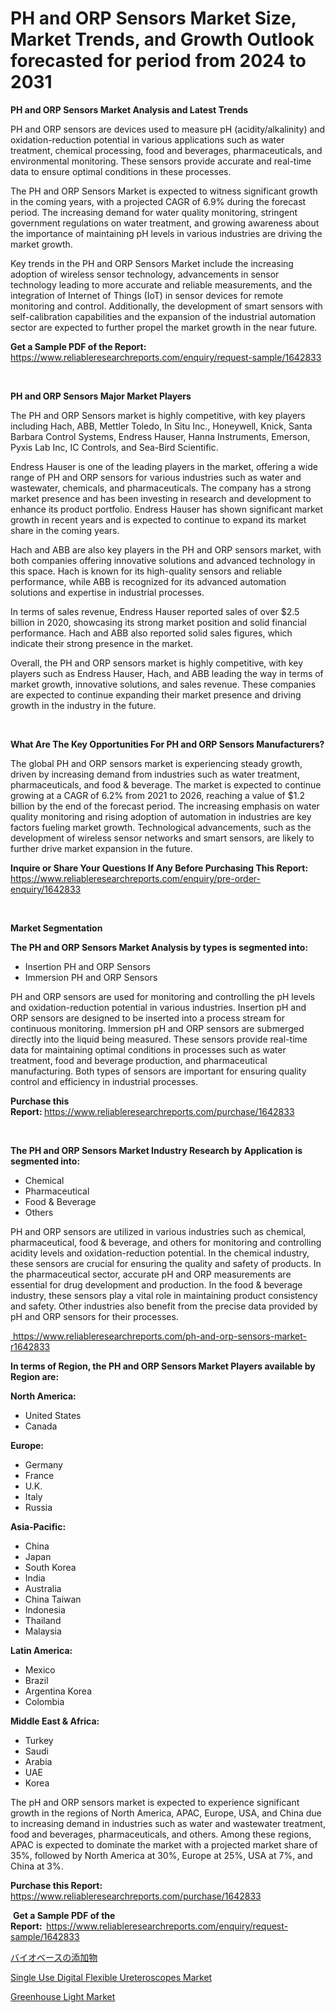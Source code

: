 <p><h1>PH and ORP Sensors Market Size, Market Trends, and Growth Outlook forecasted for period from 2024 to 2031</h1></p><p><strong>PH and ORP Sensors Market Analysis and Latest Trends</strong></p>
<p><p>PH and ORP sensors are devices used to measure pH (acidity/alkalinity) and oxidation-reduction potential in various applications such as water treatment, chemical processing, food and beverages, pharmaceuticals, and environmental monitoring. These sensors provide accurate and real-time data to ensure optimal conditions in these processes.</p><p>The PH and ORP Sensors Market is expected to witness significant growth in the coming years, with a projected CAGR of 6.9% during the forecast period. The increasing demand for water quality monitoring, stringent government regulations on water treatment, and growing awareness about the importance of maintaining pH levels in various industries are driving the market growth.</p><p>Key trends in the PH and ORP Sensors Market include the increasing adoption of wireless sensor technology, advancements in sensor technology leading to more accurate and reliable measurements, and the integration of Internet of Things (IoT) in sensor devices for remote monitoring and control. Additionally, the development of smart sensors with self-calibration capabilities and the expansion of the industrial automation sector are expected to further propel the market growth in the near future.</p></p>
<p><strong>Get a Sample PDF of the Report:&nbsp;</strong> <a href="https://www.reliableresearchreports.com/enquiry/request-sample/1642833">https://www.reliableresearchreports.com/enquiry/request-sample/1642833</a></p>
<p>&nbsp;</p>
<p><strong>PH and ORP Sensors Major Market Players</strong></p>
<p><p>The PH and ORP Sensors market is highly competitive, with key players including Hach, ABB, Mettler Toledo, In Situ Inc., Honeywell, Knick, Santa Barbara Control Systems, Endress Hauser, Hanna Instruments, Emerson, Pyxis Lab Inc, IC Controls, and Sea-Bird Scientific.</p><p>Endress Hauser is one of the leading players in the market, offering a wide range of PH and ORP sensors for various industries such as water and wastewater, chemicals, and pharmaceuticals. The company has a strong market presence and has been investing in research and development to enhance its product portfolio. Endress Hauser has shown significant market growth in recent years and is expected to continue to expand its market share in the coming years.</p><p>Hach and ABB are also key players in the PH and ORP sensors market, with both companies offering innovative solutions and advanced technology in this space. Hach is known for its high-quality sensors and reliable performance, while ABB is recognized for its advanced automation solutions and expertise in industrial processes.</p><p>In terms of sales revenue, Endress Hauser reported sales of over $2.5 billion in 2020, showcasing its strong market position and solid financial performance. Hach and ABB also reported solid sales figures, which indicate their strong presence in the market.</p><p>Overall, the PH and ORP sensors market is highly competitive, with key players such as Endress Hauser, Hach, and ABB leading the way in terms of market growth, innovative solutions, and sales revenue. These companies are expected to continue expanding their market presence and driving growth in the industry in the future.</p></p>
<p>&nbsp;</p>
<p><strong>What Are The Key Opportunities For PH and ORP Sensors Manufacturers?</strong></p>
<p><p>The global PH and ORP sensors market is experiencing steady growth, driven by increasing demand from industries such as water treatment, pharmaceuticals, and food & beverage. The market is expected to continue growing at a CAGR of 6.2% from 2021 to 2026, reaching a value of $1.2 billion by the end of the forecast period. The increasing emphasis on water quality monitoring and rising adoption of automation in industries are key factors fueling market growth. Technological advancements, such as the development of wireless sensor networks and smart sensors, are likely to further drive market expansion in the future.</p></p>
<p><strong>Inquire or Share Your Questions If Any Before Purchasing This Report:</strong> <a href="https://www.reliableresearchreports.com/enquiry/pre-order-enquiry/1642833">https://www.reliableresearchreports.com/enquiry/pre-order-enquiry/1642833</a></p>
<p>&nbsp;</p>
<p><strong>Market Segmentation</strong></p>
<p><strong>The PH and ORP Sensors Market Analysis by types is segmented into:</strong></p>
<p><ul><li>Insertion PH and ORP Sensors</li><li>Immersion PH and ORP Sensors</li></ul></p>
<p><p>PH and ORP sensors are used for monitoring and controlling the pH levels and oxidation-reduction potential in various industries. Insertion pH and ORP sensors are designed to be inserted into a process stream for continuous monitoring. Immersion pH and ORP sensors are submerged directly into the liquid being measured. These sensors provide real-time data for maintaining optimal conditions in processes such as water treatment, food and beverage production, and pharmaceutical manufacturing. Both types of sensors are important for ensuring quality control and efficiency in industrial processes.</p></p>
<p><strong>Purchase this Report:&nbsp;</strong><a href="https://www.reliableresearchreports.com/purchase/1642833">https://www.reliableresearchreports.com/purchase/1642833</a></p>
<p>&nbsp;</p>
<p><strong>The PH and ORP Sensors Market Industry Research by Application is segmented into:</strong></p>
<p><ul><li>Chemical</li><li>Pharmaceutical</li><li>Food & Beverage</li><li>Others</li></ul></p>
<p><p>PH and ORP sensors are utilized in various industries such as chemical, pharmaceutical, food & beverage, and others for monitoring and controlling acidity levels and oxidation-reduction potential. In the chemical industry, these sensors are crucial for ensuring the quality and safety of products. In the pharmaceutical sector, accurate pH and ORP measurements are essential for drug development and production. In the food & beverage industry, these sensors play a vital role in maintaining product consistency and safety. Other industries also benefit from the precise data provided by pH and ORP sensors for their processes.</p></p>
<p><a href="https://www.reliableresearchreports.com/ph-and-orp-sensors-market-r1642833">&nbsp;https://www.reliableresearchreports.com/ph-and-orp-sensors-market-r1642833</a></p>
<p><strong>In terms of Region, the PH and ORP Sensors Market Players available by Region are:</strong></p>
<p>
    <p> <strong> North America: </strong>
        <ul>
            <li>United States</li>
            <li>Canada</li>
        </ul>
        </p> 
    <p> <strong> Europe: </strong>
        <ul>
            <li>Germany</li>
            <li>France</li>
            <li>U.K.</li>
            <li>Italy</li>
            <li>Russia</li>
        </ul>
        </p> 
    <p> <strong> Asia-Pacific: </strong>
        <ul>
            <li>China</li>
            <li>Japan</li>
            <li>South Korea</li>
            <li>India</li>
            <li>Australia</li>
            <li>China Taiwan</li>
            <li>Indonesia</li>
            <li>Thailand</li>
            <li>Malaysia</li>
        </ul>
        </p> 
    <p> <strong> Latin America: </strong>
        <ul>
            <li>Mexico</li>
            <li>Brazil</li>
            <li>Argentina Korea</li>
            <li>Colombia</li>
        </ul>
        </p> 
    <p> <strong> Middle East & Africa: </strong>
        <ul>
            <li>Turkey</li>
            <li>Saudi</li>
            <li>Arabia</li>
            <li>UAE</li>
            <li>Korea</li>
        </ul>
    </p>
    </p>
<p><p>The pH and ORP sensors market is expected to experience significant growth in the regions of North America, APAC, Europe, USA, and China due to increasing demand in industries such as water and wastewater treatment, food and beverages, pharmaceuticals, and others. Among these regions, APAC is expected to dominate the market with a projected market share of 35%, followed by North America at 30%, Europe at 25%, USA at 7%, and China at 3%.</p></p>
<p><strong>Purchase this Report: </strong><a href="https://www.reliableresearchreports.com/purchase/1642833">https://www.reliableresearchreports.com/purchase/1642833</a></p>
<p>&nbsp;<strong>Get a Sample PDF of the Report:&nbsp;&nbsp;</strong><a href="https://www.reliableresearchreports.com/enquiry/request-sample/1642833">https://www.reliableresearchreports.com/enquiry/request-sample/1642833</a></p>
<p><strong></strong></p>
<p><p><a href="https://github.com/DanykaKilback/Market-Research-Report-List-1/blob/main/9133445113936.md">バイオベースの添加物</a></p><p><a href="https://view.publitas.com/reportprime-1/single-use-digital-flexible-ureteroscopes-market-share-and-new-trends-analysis-by-its-type-application-end-use-and-forecast-for-period-from-2024-to-2031/">Single Use Digital Flexible Ureteroscopes Market</a></p><p><a href="https://github.com/kathiaseamanalvaradovlprc2h/Market-Research-Report-List-2/blob/main/greenhouse-light-market.md">Greenhouse Light Market</a></p></p>